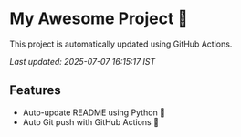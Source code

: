 # My Awesome Project 🚀

This project is automatically updated using GitHub Actions.

_Last updated: 2025-07-07 16:15:17 IST_

## Features
- Auto-update README using Python 🐍
- Auto Git push with GitHub Actions 🤖
